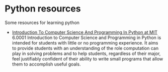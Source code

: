 # Python resources

Some resources for learning python

* [Introduction To Computer Science And Programming In Python at MIT](https://ocw.mit.edu/courses/6-0001-introduction-to-computer-science-and-programming-in-python-fall-2016/)
6.0001 Introduction to Computer Science and Programming in Python is intended for students with little or no programming experience. It aims to provide students with an understanding of the role computation can play in solving problems and to help students, regardless of their major, feel justifiably confident of their ability to write small programs that allow them to accomplish useful goals.
  

